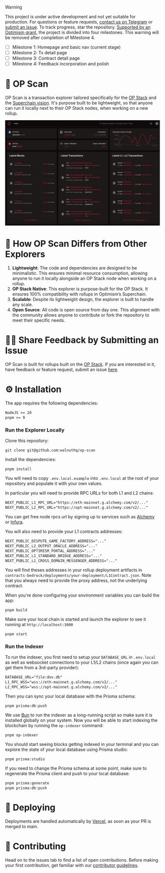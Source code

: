 > [!WARNING]
> This project is under active development and not yet suitable for production. For questions or feature requests, [contact us on Telegram](https://t.me/+DYI4FMia43I1NDI8) or [submit an issue](https://github.com/walnuthq/op-scan/issues). To track progress, star the repository. [Supported by an Optimism grant](https://gov.optimism.io/t/season-5-cycle-19-intent-1-developer-advisory-board-finalists-review/7899?u=0xmilton), the project is divided into four milestones. This warning will be removed after completion of Milestone 4.
>
> - [ ] Milestone 1: Homepage and basic nav (current stage)
> - [ ] Milestone 2: Tx detail page
> - [ ] Milestone 3: Contract detail page
> - [ ] Milestone 4: Feedback incorporation and polish

# 🔎 OP Scan

OP Scan is a transaction explorer tailored specifically for the [OP Stack](https://docs.optimism.io/builders/chain-operators/tutorials/create-l2-rollup) and the [Superchain vision](https://www.youtube.com/watch?v=O6vYNgrQ1LE). It's purpose built to be lightweight, so that anyone can run it locally next to their OP Stack nodes, when working on a new rollup.

![screenshot](screenshot.png)

# 🦄 How OP Scan Differs from Other Explorers

1. **Lightweight**: The code and dependencies are designed to be minimalistic. This ensures minimal resource consumption, allowing anyone to run it locally alongside an OP Stack node when working on a rollup.
2. **OP Stack Native**: This explorer is purpose-built for the OP Stack. It ensures 100% compatibility with rollups in Optimism’s Superchain.
3. **Scalable**: Despite its lightweight design, the explorer is built to handle any scale.
4. **Open Source**: All code is open source from day one. This alignment with the community allows anyone to contribute or fork the repository to meet their specific needs.

# 🙋‍♀️ Share Feedback by Submitting an Issue

OP Scan is built for rollups built on the [OP Stack](https://docs.optimism.io/builders/chain-operators/tutorials/create-l2-rollup). If you are interested in it, have feedback or feature request, submit an issue [here](https://github.com/walnuthq/op-scan/issues).

# ⚙️ Installation

The app requires the following dependencies:

```
NodeJS >= 20
pnpm >= 9
```

### Run the Explorer Locally

Clone this repository:

```
git clone git@github.com:walnuthq/op-scan
```

Install the dependencies:

```
pnpm install
```

You will need to copy `.env.local.example` into `.env.local` at the root of your repository and populate it with your own values.

In particular you will need to provide RPC URLs for both L1 and L2 chains:

```
NEXT_PUBLIC_L1_RPC_URL="https://eth-mainnet.g.alchemy.com/v2/..."
NEXT_PUBLIC_L2_RPC_URL="https://opt-mainnet.g.alchemy.com/v2/..."
```

You can get free node rpcs url by signing up to services such as [Alchemy](https://www.alchemy.com/) or [Infura](https://www.infura.io/).

You will also need to provide your L1 contracts addresses:

```
NEXT_PUBLIC_DISPUTE_GAME_FACTORY_ADDRESS="..."
NEXT_PUBLIC_L2_OUTPUT_ORACLE_ADDRESS="..."
NEXT_PUBLIC_OPTIMISM_PORTAL_ADDRESS="..."
NEXT_PUBLIC_L1_STANDARD_BRIDGE_ADDRESS="..."
NEXT_PUBLIC_L1_CROSS_DOMAIN_MESSENGER_ADDRESS="..."
```

You will find theses addresses in your rollup deployment artifacts in `contracts-bedrock/deployments/your-deployment/L1Contract.json`.
Note that you always need to provide the proxy address, not the underlying contract.

When you're done configuring your environment variables you can build the app:

```
pnpm build
```

Make sure your local chain is started and launch the explorer to see it running at `http://localhost:3000`

```
pnpm start
```

### Run the Indexer

To run the indexer, you first need to setup your `DATABASE_URL` in `.env.local` as well as websocket connections to your L1/L2 chains (once again you can get them from a 3rd-party provider):

```
DATABASE_URL="file:dev.db"
L1_RPC_WSS="wss://eth-mainnet.g.alchemy.com/v2/..."
L2_RPC_WSS="wss://opt-mainnet.g.alchemy.com/v2/..."
```

Then you can sync your local database with the Prisma schema:

```
pnpm prisma:db:push
```

We use [Bun](https://bun.sh/) to run the indexer as a long-running script so make sure it is installed globally on your system.
Now you will be able to start indexing the blockchain by running the `op-indexer` command:

```
pnpm op-indexer
```

You should start seeing blocks getting indexed in your terminal and you can explore the state of your local database using Prisma studio:

```
pnpm prisma:studio
```

If you need to change the Prisma schema at some point, make sure to regenerate the Prisma client and push to your local database:

```
pnpm prisma:generate
pnpm prisma:db:push
```

# 🚀 Deploying

Deployments are handled automatically by [Vercel](https://www.vercel.com/), as soon as your PR is merged to main.

# 🤗 Contributing

Head on to the issues tab to find a list of open contributions. Before making your first contribution, get familiar with our [contributor guidelines](https://github.com/walnuthq/op-scan/issues/1).
